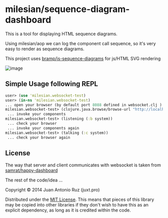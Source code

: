 # milesian/sequence-diagram-dashboard

This is a tool for displaying HTML sequence diagrams.

Using milesian/aop we can log the component call sequence, so it's very easy to render as sequence diagrams.

This project uses [bramp/js-sequence-diagrams](https://github.com/bramp/js-sequence-diagrams) for js/HTML SVG rendering


![image](https://dl.dropboxusercontent.com/u/8688858/milesian-sequence-diagram.png)


## Simple Usage following REPL

```clojure
user> (use 'milesian.websocket-test)
user> (in-ns 'milesian.websocket-test)
... open your browser (by default port 8088 defined in websocket.clj )
milesian.websocket-test> (clojure.java.browse/browse-url "http://localhost:8088/")
 ... invoke your components
milesian.websocket-test> (listening (:b system))
 ... check your browser
 ... invoke your components again
milesian.websocket-test> (talking (:c system))
 ... check your browser again

```


## License

The way that server and client communicates with websocket is taken from [samrat/happy-dashboard](https://github.com/samrat/happy-dashboard)

The rest of the code/idea ...

Copyright © 2014 Juan Antonio Ruz (juxt.pro)

Distributed under the [MIT License](http://opensource.org/licenses/MIT). This means that pieces of this library may be copied into other libraries if they don't wish to have this as an explicit dependency, as long as it is credited within the code.
